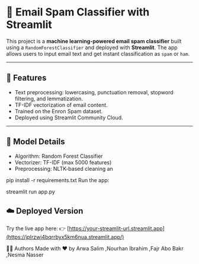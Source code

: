 # 📧 Email Spam Classifier with Streamlit

This project is a **machine learning-powered email spam classifier** built using a `RandomForestClassifier` and deployed with **Streamlit**. The app allows users to input email text and get instant classification as `spam` or `ham`.

---

## 🚀 Features

- Text preprocessing: lowercasing, punctuation removal, stopword filtering, and lemmatization.
- TF-IDF vectorization of email content.
- Trained on the Enron Spam dataset.
- Deployed using Streamlit Community Cloud.

---

## 🧠 Model Details

- Algorithm: Random Forest Classifier  
- Vectorizer: TF-IDF (max 5000 features)  
- Preprocessing: NLTK-based cleaning an

pip install -r requirements.txt
Run the app:

streamlit run app.py

## ☁️ Deployed Version
Try the live app here:
👉 [https://your-streamlit-url.streamlit.app](https://jplrzwj4bqrrbyx5km6nua.streamlit.app/)


🧑‍💻 Authors
Made with ❤️ by 
Arwa Salim
 ,Nourhan Ibrahim
 ,Fajr Abo Bakr
 ,Nesma Nasser
